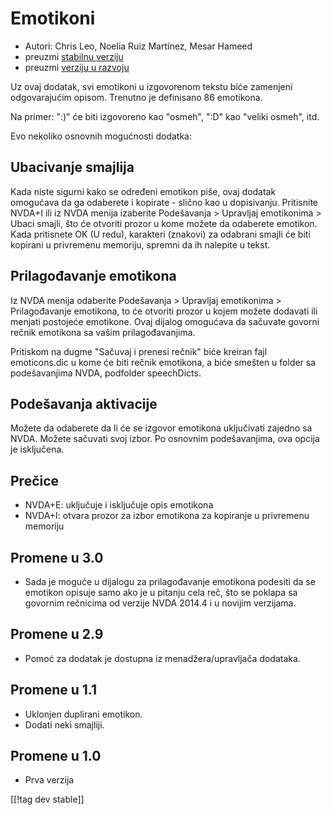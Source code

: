 # Emotikoni #

* Autori: Chris Leo, Noelia Ruiz Martínez, Mesar Hameed
* preuzmi [stabilnu verziju][1]
* preuzmi [verziju u razvoju][2]

Uz ovaj dodatak, svi emotikoni u izgovorenom tekstu biće zamenjeni
odgovarajućim opisom. Trenutno je definisano 86 emotikona.

Na primer: ":)" će biti izgovoreno kao "osmeh", ":D" kao "veliki osmeh",
itd.

Evo nekoliko osnovnih mogućnosti dodatka:

## Ubacivanje smajlija ##

Kada niste sigurni kako se određeni emotikon piše, ovaj dodatak omogućava da ga odaberete i kopirate - slično kao u dopisivanju.
Pritisnite NVDA+I ili iz NVDA menija izaberite Podešavanja > Upravljaj emotikonima > Ubaci smajli, što će otvoriti prozor u kome možete da odaberete emotikon.
Kada pritisnete OK (U redu), karakteri (znakovi) za odabrani smajli će biti kopirani u privremenu memoriju, spremni da ih nalepite u tekst.


## Prilagođavanje emotikona ##

Iz NVDA menija odaberite Podešavanja > Upravljaj emotikonima > Prilagođavanje emotikona, to će otvoriti prozor u kojem možete dodavati ili menjati postojeće emotikone.
Ovaj dijalog omogućava da sačuvate govorni rečnik emotikona sa vašim prilagođavanjima.

Pritiskom na dugme "Sačuvaj i prenesi rečnik" biće kreiran fajl
emoticons.dic u kome će biti rečnik emotikona, a biće smešten u folder sa
podešavanjima NVDA, podfolder speechDicts.


## Podešavanja aktivacije ##

Možete da odaberete da li će se izgovor emotikona uključivati zajedno sa
NVDA. Možete sačuvati svoj izbor. Po osnovnim podešavanjima, ova opcija je
isključena.

## Prečice ##

*	NVDA+E: uključuje i isključuje opis emotikona
*	NVDA+I: otvara prozor za izbor emotikona za kopiranje u privremenu
  memoriju

## Promene u 3.0 ##

* Sada je moguće u dijalogu za prilagođavanje emotikona podesiti da se
  emotikon opisuje samo ako je u pitanju cela reč, što se poklapa sa
  govornim rečnicima od verzije NVDA 2014.4 i u novijim verzijama.


## Promene u 2.9 ##

* Pomoć za dodatak je dostupna iz menadžera/upravljača dodataka.

## Promene u 1.1 ##

* Uklonjen duplirani emotikon.
* Dodati neki smajliji.

## Promene u 1.0 ##

* Prva verzija

[[!tag dev stable]]

[1]: http://addons.nvda-project.org/files/get.php?file=emo

[2]: http://addons.nvda-project.org/files/get.php?file=emo-dev
